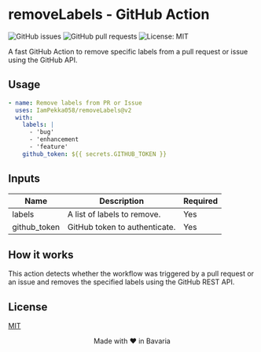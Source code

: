 # removeLabels - GitHub Action

![GitHub issues](https://img.shields.io/github/issues/IamPekka058/removeLabels)
![GitHub pull requests](https://img.shields.io/github/issues-pr/IamPekka058/removeLabels)
![License: MIT](https://img.shields.io/github/license/IamPekka058/removeLabels)

A fast GitHub Action to remove specific labels from a pull request or issue using the GitHub API.

## Usage

```yaml
- name: Remove labels from PR or Issue
  uses: IamPekka058/removeLabels@v2
  with:
    labels: |
      - 'bug'
      - 'enhancement
      - 'feature'
    github_token: ${{ secrets.GITHUB_TOKEN }}
```

## Inputs

| Name         | Description                                                | Required |
|--------------|------------------------------------------------------------|----------|
| labels       | A list of labels to remove.                                | Yes      |
| github_token | GitHub token to authenticate.                              | Yes      |

## How it works

This action detects whether the workflow was triggered by a pull request or an issue and removes the specified labels using the GitHub REST API.

## License

[MIT](LICENSE)



<div align="center">  
  Made with ❤️ in Bavaria  
</div>